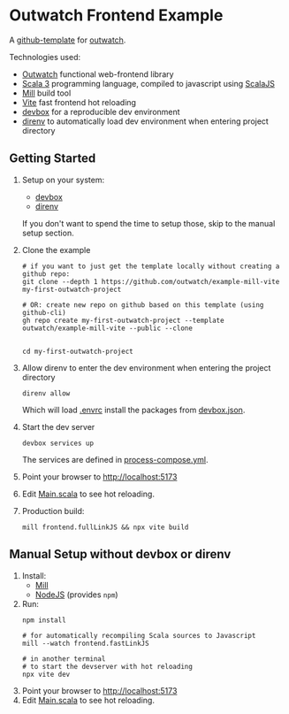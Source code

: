 # Outwatch Frontend Example

A [github-template](https://docs.github.com/en/repositories/creating-and-managing-repositories/creating-a-template-repository) for [outwatch](https://github.com/outwatch/outwatch).

Technologies used:
- [Outwatch](https://github.com/outwatch/outwatch/) functional web-frontend library
- [Scala 3](https://www.scala-lang.org/) programming language, compiled to javascript using [ScalaJS](https://www.scala-js.org/)
- [Mill](https://mill-build.com) build tool
- [Vite](https://vitejs.dev) fast frontend hot reloading
- [devbox](https://www.jetpack.io/devbox) for a reproducible dev environment
- [direnv](https://direnv.net/) to automatically load dev environment when entering project directory


## Getting Started

1. Setup on your system:
   - [devbox](https://www.jetpack.io/devbox)
   - [direnv](https://direnv.net/)

   If you don't want to spend the time to setup those, skip to the manual setup section.
1. Clone the example
    ```shell
    # if you want to just get the template locally without creating a github repo:
    git clone --depth 1 https://github.com/outwatch/example-mill-vite my-first-outwatch-project

    # OR: create new repo on github based on this template (using github-cli)
    gh repo create my-first-outwatch-project --template outwatch/example-mill-vite --public --clone


    cd my-first-outwatch-project
    ```
1. Allow direnv to enter the dev environment when entering the project directory
    ```shell
    direnv allow
    ```
    Which will load [.envrc](.envrc) install the packages from [devbox.json](devbox.json).
1. Start the dev server
    ```shell
    devbox services up
    ```
   The services are defined in [process-compose.yml](process-compose.yml).
1. Point your browser to <http://localhost:5173>
1. Edit [Main.scala](frontend/src/main/scala/frontend/Main.scala) to see hot reloading.
1. Production build:
   ```shell
   mill frontend.fullLinkJS && npx vite build
   ```


## Manual Setup without devbox or direnv

1. Install:
    - [Mill](https://mill-build.com)
    - [NodeJS](https://nodejs.org) (provides `npm`)
1. Run:
    ```shell
    npm install

    # for automatically recompiling Scala sources to Javascript
    mill --watch frontend.fastLinkJS

    # in another terminal
    # to start the devserver with hot reloading
    npx vite dev
    ```
1. Point your browser to <http://localhost:5173>
1. Edit [Main.scala](frontend/src/main/scala/frontend/Main.scala) to see hot reloading.
